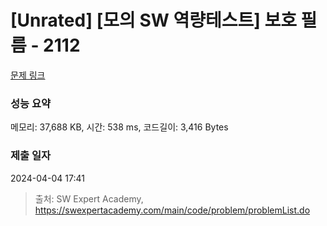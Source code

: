 # [Unrated] [모의 SW 역량테스트] 보호 필름 - 2112 

[문제 링크](https://swexpertacademy.com/main/code/problem/problemDetail.do?contestProbId=AV5V1SYKAaUDFAWu) 

### 성능 요약

메모리: 37,688 KB, 시간: 538 ms, 코드길이: 3,416 Bytes

### 제출 일자

2024-04-04 17:41



> 출처: SW Expert Academy, https://swexpertacademy.com/main/code/problem/problemList.do